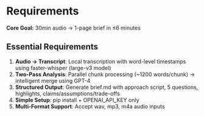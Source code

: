 # Requirements

**Core Goal:** 30min audio → 1-page brief in ≤6 minutes

## Essential Requirements

1. **Audio → Transcript**: Local transcription with word-level timestamps using faster-whisper (large-v3 model)
2. **Two-Pass Analysis**: Parallel chunk processing (~1200 words/chunk) → intelligent merge using GPT-4  
3. **Structured Output**: Generate brief.md with approach script, 5 questions, highlights, claims/assumptions/trade-offs
4. **Simple Setup**: pip install + OPENAI_API_KEY only
5. **Multi-Format Support**: Accept wav, mp3, m4a audio inputs